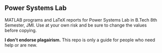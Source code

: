 ## Power Systems Lab
MATLAB programs and LaTeX reports for Power Systems Lab in B.Tech 8th Semester, JMI.
Use at your own risk and be sure to change the values before copying.

**I don't endorse plagairism.** This repo is only a guide for people who need help or are new.
